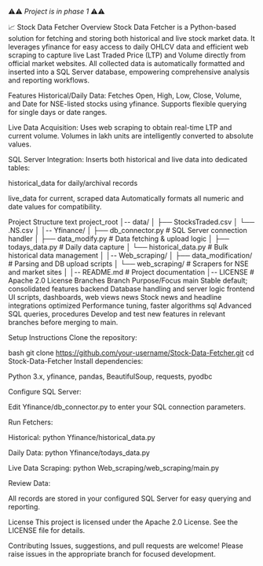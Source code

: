 ⚠️⚠️ *Project is in phase 1* ⚠️⚠️

📈 Stock Data Fetcher
Overview
Stock Data Fetcher is a Python-based solution for fetching and storing both historical and live stock market data. It leverages yfinance for easy access to daily OHLCV data and efficient web scraping to capture live Last Traded Price (LTP) and Volume directly from official market websites. All collected data is automatically formatted and inserted into a SQL Server database, empowering comprehensive analysis and reporting workflows.

Features
Historical/Daily Data:
Fetches Open, High, Low, Close, Volume, and Date for NSE-listed stocks using yfinance. Supports flexible querying for single days or date ranges.

Live Data Acquisition:
Uses web scraping to obtain real-time LTP and current volume. Volumes in lakh units are intelligently converted to absolute values.

SQL Server Integration:
Inserts both historical and live data into dedicated tables:

historical_data for daily/archival records

live_data for current, scraped data
Automatically formats all numeric and date values for compatibility.

Project Structure
text
project_root
│-- data/
│   ├── StocksTraded.csv
│   └── .NS.csv
│
│-- Yfinance/
│   ├── db_connector.py        # SQL Server connection handler
│   ├── data_modify.py         # Data fetching & upload logic
│   ├── todays_data.py         # Daily data capture
│   └── historical_data.py     # Bulk historical data management
│
│-- Web_scraping/
│   ├── data_modification/     # Parsing and DB upload scripts
│   └── web_scraping/          # Scrapers for NSE and market sites
│
│-- README.md                  # Project documentation
│-- LICENSE                    # Apache 2.0 License
Branches
Branch	Purpose/Focus
main	Stable default; consolidated features
backend	Database handling and server logic
frontend	UI scripts, dashboards, web views
news	Stock news and headline integrations
optimized	Performance tuning, faster algorithms
sql	Advanced SQL queries, procedures
Develop and test new features in relevant branches before merging to main.

Setup Instructions
Clone the repository:

bash
git clone https://github.com/your-username/Stock-Data-Fetcher.git
cd Stock-Data-Fetcher
Install dependencies:

Python 3.x, yfinance, pandas, BeautifulSoup, requests, pyodbc

Configure SQL Server:

Edit Yfinance/db_connector.py to enter your SQL connection parameters.

Run Fetchers:

Historical:
python Yfinance/historical_data.py

Daily Data:
python Yfinance/todays_data.py

Live Data Scraping:
python Web_scraping/web_scraping/main.py

Review Data:

All records are stored in your configured SQL Server for easy querying and reporting.

License
This project is licensed under the Apache 2.0 License. See the LICENSE file for details.

Contributing
Issues, suggestions, and pull requests are welcome! Please raise issues in the appropriate branch for focused development.
